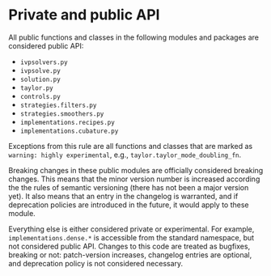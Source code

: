 # Private and public API

All public functions and classes in the following modules and packages are considered public API:

* `ivpsolvers.py`
* `ivpsolve.py`
* `solution.py`
* `taylor.py`
* `controls.py`
* `strategies.filters.py`
* `strategies.smoothers.py`
* `implementations.recipes.py`
* `implementations.cubature.py`

Exceptions from this rule are all functions and classes  that are marked as `warning: highly experimental`,
e.g., `taylor.taylor_mode_doubling_fn`.

Breaking changes in these public modules are officially considered breaking changes.
This means that the minor version number is increased according the the rules of semantic versioning
(there has not been a major version yet).
It also means that an entry in the  changelog is warranted, and if deprecation policies are introduced in the future, it would apply to these module.

Everything else is either considered private or experimental.
For example, `implementations.dense.*` is accessible from the standard namespace, but not considered public API.
Changes to this code are treated as bugfixes, breaking or not: 
patch-version increases, changelog entries are optional, and deprecation policy is not considered necessary.


